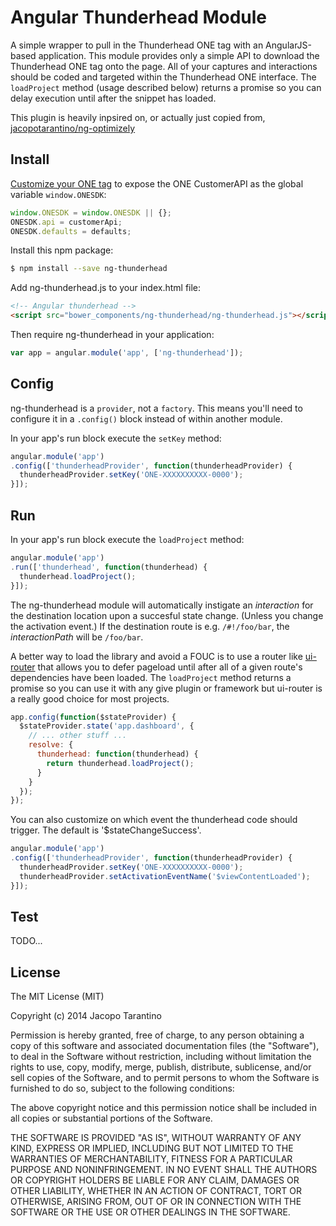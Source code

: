 # Angular Thunderhead Module

A simple wrapper to pull in the Thunderhead ONE tag with an AngularJS-based application. This module provides only a simple API to download the Thunderhead ONE tag onto the page. All of your captures and interactions should be coded and targeted within the Thunderhead ONE interface. The `loadProject` method (usage described below) returns a promise so you can delay execution until after the snippet has loaded.

This plugin is heavily inpsired on, or actually just copied from, [jacopotarantino/ng-optimizely](https://jack.ofspades.com/angular-optimizely/index.html)

## Install

[Customize your ONE tag](https://eu2.thunderhead.com/one/help/conversations/guidance/how-do-i/one_tag_customize_intro/)
 to expose the ONE CustomerAPI as the global variable `window.ONESDK`:

```javascript
window.ONESDK = window.ONESDK || {};
ONESDK.api = customerApi;
ONESDK.defaults = defaults;
```
 
Install this npm package:

```bash
$ npm install --save ng-thunderhead
```

Add ng-thunderhead.js to your index.html file:

```html
<!-- Angular thunderhead -->
<script src="bower_components/ng-thunderhead/ng-thunderhead.js"></script>
```

Then require ng-thunderhead in your application:

```javascript
var app = angular.module('app', ['ng-thunderhead']);
```

## Config

ng-thunderhead is a `provider`, not a `factory`. This means you'll need to configure it in a `.config()` block instead of within another module.

In your app's run block execute the `setKey` method:

```javascript
angular.module('app')
.config(['thunderheadProvider', function(thunderheadProvider) {
  thunderheadProvider.setKey('ONE-XXXXXXXXXX-0000');
}]);
```

## Run

In your app's run block execute the `loadProject` method:

```javascript
angular.module('app')
.run(['thunderhead', function(thunderhead) {
  thunderhead.loadProject();
}]);
```

The ng-thunderhead module will automatically instigate an _interaction_ for the destination location upon a succesful state change. (Unless you change the activation event.) If the destination route is e.g. `/#!/foo/bar`, the _interactionPath_ will be `/foo/bar`.

A better way to load the library and avoid a FOUC is to use a router like [ui-router](https://github.com/angular-ui/ui-router) that allows you to defer pageload until after all of a given route's dependencies have been loaded. The `loadProject` method returns a promise so you can use it with any give plugin or framework but ui-router is a really good choice for most projects.

```javascript
app.config(function($stateProvider) {
  $stateProvider.state('app.dashboard', {
    // ... other stuff ...
    resolve: {
      thunderhead: function(thunderhead) {
        return thunderhead.loadProject();
      }
    }
  });
});
```

You can also customize on which event the thunderhead code should trigger. The default is '$stateChangeSuccess'.

```javascript
angular.module('app')
.config(['thunderheadProvider', function(thunderheadProvider) {
  thunderheadProvider.setKey('ONE-XXXXXXXXXX-0000');
  thunderheadProvider.setActivationEventName('$viewContentLoaded');
}]);
```

## Test

TODO...

## License

The MIT License (MIT)

Copyright (c) 2014 Jacopo Tarantino

Permission is hereby granted, free of charge, to any person obtaining a copy
of this software and associated documentation files (the "Software"), to deal
in the Software without restriction, including without limitation the rights
to use, copy, modify, merge, publish, distribute, sublicense, and/or sell
copies of the Software, and to permit persons to whom the Software is
furnished to do so, subject to the following conditions:

The above copyright notice and this permission notice shall be included in
all copies or substantial portions of the Software.

THE SOFTWARE IS PROVIDED "AS IS", WITHOUT WARRANTY OF ANY KIND, EXPRESS OR
IMPLIED, INCLUDING BUT NOT LIMITED TO THE WARRANTIES OF MERCHANTABILITY,
FITNESS FOR A PARTICULAR PURPOSE AND NONINFRINGEMENT. IN NO EVENT SHALL THE
AUTHORS OR COPYRIGHT HOLDERS BE LIABLE FOR ANY CLAIM, DAMAGES OR OTHER
LIABILITY, WHETHER IN AN ACTION OF CONTRACT, TORT OR OTHERWISE, ARISING FROM,
OUT OF OR IN CONNECTION WITH THE SOFTWARE OR THE USE OR OTHER DEALINGS IN
THE SOFTWARE.
